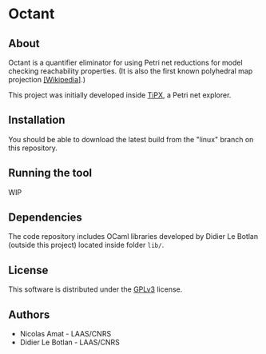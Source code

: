 # Octant 

## About 
Octant is a quantifier eliminator for using Petri net reductions for model checking reachability properties. (It is also the first known polyhedral map projection [[Wikipedia]](https://en.wikipedia.org/wiki/Octant_projection).)

This project was initially developed inside [TiPX](https://github.com/lebotlan/tipx), a Petri net explorer.

## Installation

You should be able to download the latest build from the "linux" branch on this repository.

## Running the tool

WIP

## Dependencies

The code repository includes OCaml libraries developed by Didier Le Botlan (outside this project) located inside folder `lib/`.

## License

This software is distributed under the
[GPLv3](https://www.gnu.org/licenses/gpl-3.0.en.html) license.

## Authors

+ Nicolas Amat - LAAS/CNRS
+ Didier Le Botlan - LAAS/CNRS
